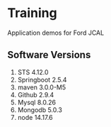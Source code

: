 # Training
Application demos for Ford JCAL

## Software Versions

1. STS 	4.12.0
2. Springboot	2.5.4
3. maven	3.0.0-M5
4. Github 2.9.4
5. Mysql 8.0.26
6. Mongodb 5.0.3
7. node 14.17.6

